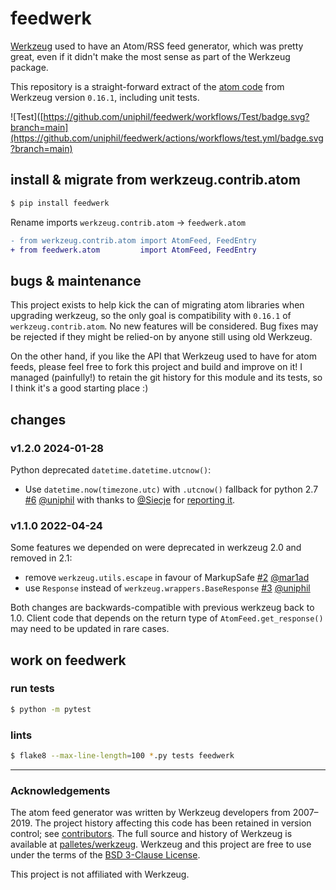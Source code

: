# feedwerk

[Werkzeug](https://werkzeug.palletsprojects.com/) used to have an Atom/RSS feed
generator, which was pretty great, even if it didn't make the most sense as part
of the Werkzeug package.

This repository is a straight-forward extract of the [atom code](https://github.com/pallets/werkzeug/blob/0.16.1/src/werkzeug/contrib/atom.py)
from Werkzeug version `0.16.1`, including unit tests.

![Test]([https://github.com/uniphil/feedwerk/workflows/Test/badge.svg?branch=main](https://github.com/uniphil/feedwerk/actions/workflows/test.yml/badge.svg?branch=main)

## install & migrate from werkzeug.contrib.atom

```py
$ pip install feedwerk
```

Rename imports `werkzeug.contrib.atom` → `feedwerk.atom`

```diff
- from werkzeug.contrib.atom import AtomFeed, FeedEntry
+ from feedwerk.atom         import AtomFeed, FeedEntry
```

## bugs & maintenance

This project exists to help kick the can of migrating atom libraries when
upgrading werkzeug, so the only goal is compatibility with `0.16.1` of
`werkzeug.contrib.atom`. No new features will be considered. Bug fixes may be
rejected if they might be relied-on by anyone still using old Werkzeug.

On the other hand, if you like the API that Werkzeug used to have for atom
feeds, please feel free to fork this project and build and improve on it! I
managed (painfully!) to retain the git history for this module and its tests,
so I think it's a good starting place :)


## changes

### v1.2.0 2024-01-28

Python deprecated `datetime.datetime.utcnow()`:

- Use `datetime.now(timezone.utc)` with `.utcnow()` fallback for python 2.7 [#6](https://github.com/uniphil/feedwerk/pull/6/) [@uniphil](https://github.com/uniphil) with thanks to [@Siecje](https://github.com/Siecje) for [reporting it](https://github.com/uniphil/feedwerk/issues/5).


### v1.1.0 2022-04-24

Some features we depended on were deprecated in werkzeug 2.0 and removed in 2.1:

- remove `werkzeug.utils.escape` in favour of MarkupSafe [#2](https://github.com/uniphil/feedwerk/pull/2/) [@mar1ad](https://github.com/mar1ad)
- use `Response` instead of `werkzeug.wrappers.BaseResponse` [#3](https://github.com/uniphil/feedwerk/pull/3/) [@uniphil](https://github.com/uniphil)

Both changes are backwards-compatible with previous werkzeug back to 1.0. Client code that depends on the return type of `AtomFeed.get_response()` may need to be updated in rare cases.


## work on feedwerk

### run tests

```bash
$ python -m pytest
```

### lints

```bash
$ flake8 --max-line-length=100 *.py tests feedwerk
```

---

### Acknowledgements

The atom feed generator was written by Werkzeug developers from 2007–2019. The
project history affecting this code has been retained in version control; see
[contributors](https://github.com/uniphil/feedwerk/graphs/contributors). The
full source and history of Werkzeug is available at
[palletes/werkzeug](https://github.com/pallets/werkzeug). Werkzeug and this
project are free to use under the terms of the
[BSD 3-Clause License](./LICENSE.rst).

This project is not affiliated with Werkzeug.
